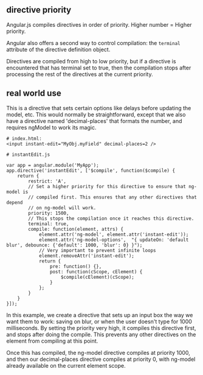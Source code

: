 ## directive priority

Angular.js compiles directives in order of priority. Higher number = Higher
priority.

Angular also offers a second way to control compilation: the `terminal`
attribute of the directive definition object.

Directives are compiled from high to low priority, but if a directive is
encountered that has terminal set to true, then the compilation stops after
processing the rest of the directives at the current priority.

## real world use

This is a directive that sets certain options like delays before updating the
model, etc. This would normally be straightforward, except that we also have a
directive named 'decimal-places' that formats the number, and requires ngModel
to work its magic.

```
# index.html:
<input instant-edit="MyObj.myField" decimal-places=2 />
```

```
# instantEdit.js

var app = angular.module('MyApp');
app.directive('instantEdit', ['$compile', function($compile) {
    return {
        restrict: 'A',
        // Set a higher priority for this directive to ensure that ng-model is
        // compiled first. This ensures that any other directives that depend
        // on ng-model will work.
        priority: 1500,
        // This stops the compilation once it reaches this directive.
        terminal: true,
        compile: function(element, attrs) {
            element.attr('ng-model', element.attr('instant-edit'));
            element.attr('ng-model-options',  "{ updateOn: 'default blur', debounce: {'default': 1000, 'blur': 0} }");
            // Very important to prevent infinite loops
            element.removeAttr('instant-edit');
            return {
                pre: function() {},
                post: function(cScope, cElement) {
                    $compile(cElement)(cScope);
                }
            };
        }
    }
}]);
```

In this example, we create a directive that sets up an input box the way we
want them to work: saving on blur, or when the user doesn't type for 1000
milliseconds.  By setting the priority very high, it compiles this directive
first, and stops after doing the compile.  This prevents any other directives
on the element from compiling at this point.

Once this has compiled, the ng-model directive compiles at priority 1000, and
then our decimal-places directive compiles at priority 0, with ng-model already
available on the current element scope.
